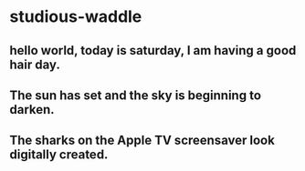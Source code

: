 # studious-waddle
hello world, today is saturday, I am having a good hair day.
---
The sun has set and the sky is beginning to darken. 
---
The sharks on the Apple TV screensaver look digitally created.
---
